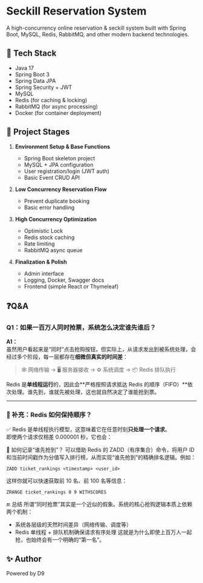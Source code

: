 # Seckill Reservation System

A high-concurrency online reservation & seckill system built with Spring Boot, MySQL, Redis, RabbitMQ, and other modern backend technologies.

## 🔧 Tech Stack

- Java 17
- Spring Boot 3
- Spring Data JPA
- Spring Security + JWT
- MySQL
- Redis (for caching & locking)
- RabbitMQ (for async processing)
- Docker (for container deployment)

## 📌 Project Stages

1. **Environment Setup & Base Functions**
   - Spring Boot skeleton project
   - MySQL + JPA configuration
   - User registration/login (JWT auth)
   - Basic Event CRUD API

2. **Low Concurrency Reservation Flow**
   - Prevent duplicate booking
   - Basic error handling

3. **High Concurrency Optimization**
   - Optimistic Lock
   - Redis stock caching
   - Rate limiting
   - RabbitMQ async queue

4. **Finalization & Polish**
   - Admin interface
   - Logging, Docker, Swagger docs
   - Frontend (simple React or Thymeleaf)

## ❓Q&A

### Q1：如果一百万人同时抢票，系统怎么决定谁先谁后？

**A1：**  
虽然用户看起来是“同时”点击抢购按钮，但实际上，从请求发出到被系统处理，会经过多个阶段，每一层都存在**细微但真实的时间差**：

> 🕸️ 网络传输 → 🖥️ 服务器接收 → ⚙️ 系统调度 → 📦 Redis 排队执行

Redis 是**单线程运行**的，因此会**严格按照请求抵达 Redis 的顺序（FIFO）**依次处理。谁先到，谁就先被处理，这也就自然决定了谁能抢到票。

---

### 📌 补充：Redis 如何保持顺序？

✅ Redis 是单线程执行模型，这意味着它在任意时刻**只处理一个请求**。  
即使两个请求仅相差 0.000001 秒，它也会：

🔧 如何记录“谁先抢到”？
可以借助 Redis 的 ZADD（有序集合）命令，将用户 ID 和当前时间戳作为分值写入排行榜，从而实现“谁先抢到”的精确排名逻辑。例如：

```redis
ZADD ticket_rankings <timestamp> <user_id>
```
这样你就可以快速获取前 10 名、前 100 名等信息：
```redis
ZRANGE ticket_rankings 0 9 WITHSCORES
```

🔚 总结
所谓“同时抢票”其实是一个近似的假象。系统的核心抢购逻辑本质上依赖两个机制：
- 系统各层级的天然时间差异（网络传输、调度等）
- Redis 单线程 + 排队机制确保请求有序处理
这就是为什么即使上百万人一起抢，也始终会有一个明确的“第一名”。


## ✨ Author
Powered by D9
